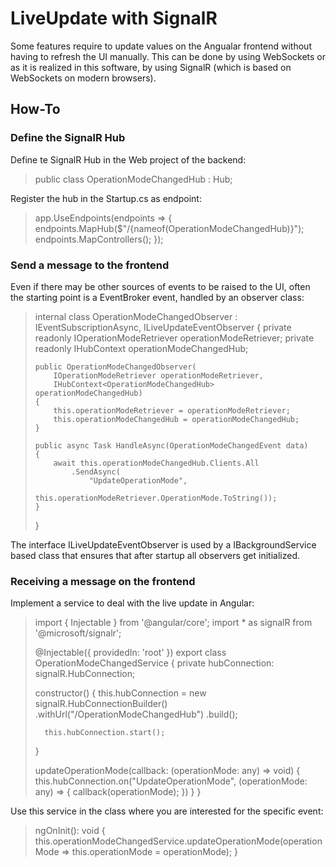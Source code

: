 ﻿# LiveUpdate with SignalR

Some features require to update values on the Angualar frontend without having
to refresh the UI manually. This can be done by using WebSockets or as it is
realized in this software, by using SignalR (which is based on WebSockets on
modern browsers).

## How-To

### Define the SignalR Hub

Define te SignalR Hub in the Web project of the backend:

> public class OperationModeChangedHub : Hub;

Register the hub in the Startup.cs as endpoint:

> app.UseEndpoints(endpoints =>
> {
>   endpoints.MapHub<OperationModeChangedHub>($"/{nameof(OperationModeChangedHub)}");
>   endpoints.MapControllers();
> });

### Send a message to the frontend

Even if there may be other sources of events to be raised to the UI, often
the starting point is a EventBroker event, handled by an observer class:

> internal class OperationModeChangedObserver :
>     IEventSubscriptionAsync<OperationModeChangedEvent>,
>     ILiveUpdateEventObserver
> {
>     private readonly IOperationModeRetriever operationModeRetriever;
>     private readonly IHubContext<OperationModeChangedHub> operationModeChangedHub;
> 
>     public OperationModeChangedObserver(
>         IOperationModeRetriever operationModeRetriever,
>         IHubContext<OperationModeChangedHub> operationModeChangedHub)
>     {
>         this.operationModeRetriever = operationModeRetriever;
>         this.operationModeChangedHub = operationModeChangedHub;
>     }
> 
>     public async Task HandleAsync(OperationModeChangedEvent data)
>     {
>         await this.operationModeChangedHub.Clients.All
>             .SendAsync(
>                 "UpdateOperationMode",
>                 this.operationModeRetriever.OperationMode.ToString());
>     }
> }

The interface ILiveUpdateEventObserver is used by a IBackgroundService based
class that ensures that after startup all observers get initialized.

### Receiving a message on the frontend

Implement a service to deal with the live update in Angular:

> import { Injectable } from '@angular/core';
> import * as signalR from '@microsoft/signalr';
> 
> @Injectable({
>   providedIn: 'root'
> })
> export class OperationModeChangedService {
>   private hubConnection: signalR.HubConnection;
> 
>   constructor() {
>       this.hubConnection = new signalR.HubConnectionBuilder()
>           .withUrl("/OperationModeChangedHub")
>            .build();
> 
>       this.hubConnection.start();
>   }
> 
>   updateOperationMode(callback: (operationMode: any) => void) {
>       this.hubConnection.on("UpdateOperationMode", (operationMode: any) => {
>           callback(operationMode);
>       })
>   }
> }

Use this service in the class where you are interested for the specific event:

> ngOnInit(): void {
>     this.operationModeChangedService.updateOperationMode(operationMode => this.operationMode = operationMode);
> }
